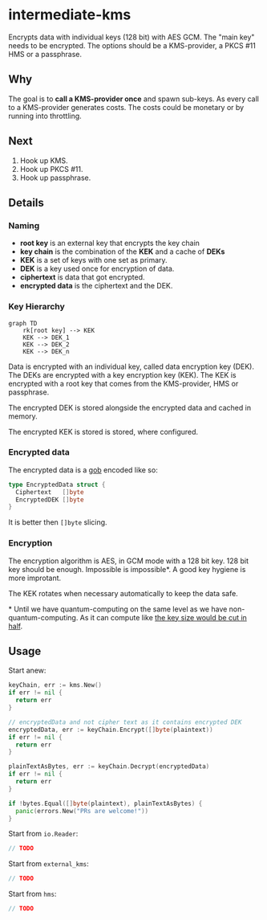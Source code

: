 # intermediate-kms

Encrypts data with individual keys (128 bit) with AES GCM. The "main key" needs
to be encrypted. The options should be a KMS-provider, a PKCS #11 HMS or a
passphrase.

## Why

The goal is to **call a KMS-provider once** and spawn sub-keys. As every call to
a KMS-provider generates costs. The costs could be monetary or by running into
throttling.

## Next

1. Hook up KMS.
2. Hook up PKCS #11.
3. Hook up passphrase.

## Details

### Naming

- **root key** is an external key that encrypts the key chain
- **key chain** is the combination of the **KEK** and a cache of **DEKs**
- **KEK** is a set of keys with one set as primary.
- **DEK** is a key used once for encryption of data.
- **ciphertext** is data that got encrypted.
- **encrypted data** is the ciphertext and the DEK.

### Key Hierarchy

```mermaid
graph TD
    rk[root key] --> KEK
    KEK --> DEK_1
    KEK --> DEK_2
    KEK --> DEK_n
```

Data is encrypted with an individual key, called data encryption key (DEK). The
DEKs are encrypted with a key encryption key (KEK). The KEK is encrypted with a
root key that comes from the KMS-provider, HMS or passphrase.

The encrypted DEK is stored alongside the encrypted data and cached in memory.

The encrypted KEK is stored is stored, where configured.

### Encrypted data

The encrypted data is a [gob](https://pkg.go.dev/encoding/gob) encoded like so:

```Go
type EncryptedData struct {
  Ciphertext   []byte
  EncryptedDEK []byte
}
```

It is better then `[]byte` slicing.

### Encryption

The encryption algorithm is AES, in GCM mode with a 128 bit key. 128 bit key
should be enough. Impossible is impossible*. A good key hygiene is more improtant.

The KEK rotates when necessary automatically to keep the data safe.

\* Until we have quantum-computing on the same level as we have
  non-quantum-computing. As it can compute like 
  [the key size would be cut in half](https://en.wikipedia.org/wiki/Grover%27s_algorithm#Cryptography).
## Usage

Start anew:

```Go
keyChain, err := kms.New()
if err != nil {
  return err
}

// encryptedData and not cipher text as it contains encrypted DEK
encryptedData, err := keyChain.Encrypt([]byte(plaintext))
if err != nil {
  return err
}

plainTextAsBytes, err := keyChain.Decrypt(encryptedData)
if err != nil {
  return err
}

if !bytes.Equal([]byte(plaintext), plainTextAsBytes) {
  panic(errors.New("PRs are welcome!"))
}
```

Start from `io.Reader`:

```Go
// TODO
```

Start from `external_kms`:

```Go
// TODO
```

Start from `hms`:

```Go
// TODO
```
